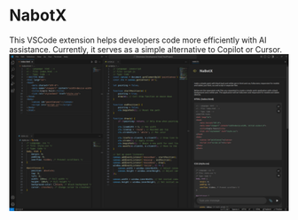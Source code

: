 # NabotX
This VSCode extension helps developers code more efficiently with AI assistance. Currently, it serves as a simple alternative to Copilot or Cursor.
![](./showcase/V01.png)